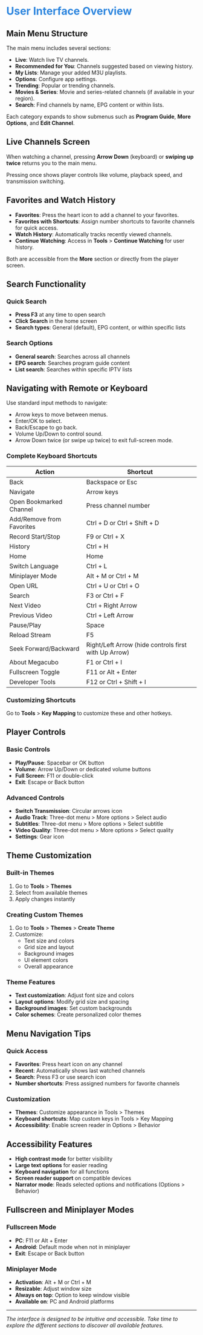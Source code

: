 <!-- docs/ui-overview.md -->

# <span style="color: #2e86de;">User Interface Overview</span>

## Main Menu Structure

The main menu includes several sections:

- **Live**: Watch live TV channels.
- **Recommended for You**: Channels suggested based on viewing history.
- **My Lists**: Manage your added M3U playlists.
- **Options**: Configure app settings.
- **Trending**: Popular or trending channels.
- **Movies & Series**: Movie and series-related channels (if available in your region).
- **Search**: Find channels by name, EPG content or within lists.

Each category expands to show submenus such as **Program Guide**, **More Options**, and **Edit Channel**.

## Live Channels Screen

When watching a channel, pressing **Arrow Down** (keyboard) or **swiping up twice** returns you to the main menu.

Pressing once shows player controls like volume, playback speed, and transmission switching.

## Favorites and Watch History

- **Favorites**: Press the heart icon to add a channel to your favorites.
- **Favorites with Shortcuts**: Assign number shortcuts to favorite channels for quick access.
- **Watch History**: Automatically tracks recently viewed channels.
- **Continue Watching**: Access in **Tools** > **Continue Watching** for user history.

Both are accessible from the **More** section or directly from the player screen.

## Search Functionality

### Quick Search
- **Press F3** at any time to open search
- **Click Search** in the home screen
- **Search types**: General (default), EPG content, or within specific lists

### Search Options
- **General search**: Searches across all channels
- **EPG search**: Searches program guide content
- **List search**: Searches within specific IPTV lists

## Navigating with Remote or Keyboard

Use standard input methods to navigate:

- Arrow keys to move between menus.
- Enter/OK to select.
- Back/Escape to go back.
- Volume Up/Down to control sound.
- Arrow Down twice (or swipe up twice) to exit full-screen mode.

### Complete Keyboard Shortcuts

| Action | Shortcut |
|--------|----------|
| Back | Backspace or Esc |
| Navigate | Arrow keys |
| Open Bookmarked Channel | Press channel number |
| Add/Remove from Favorites | Ctrl + D or Ctrl + Shift + D |
| Record Start/Stop | F9 or Ctrl + X |
| History | Ctrl + H |
| Home | Home |
| Switch Language | Ctrl + L |
| Miniplayer Mode | Alt + M or Ctrl + M |
| Open URL | Ctrl + U or Ctrl + O |
| Search | F3 or Ctrl + F |
| Next Video | Ctrl + Right Arrow |
| Previous Video | Ctrl + Left Arrow |
| Pause/Play | Space |
| Reload Stream | F5 |
| Seek Forward/Backward | Right/Left Arrow (hide controls first with Up Arrow) |
| About Megacubo | F1 or Ctrl + I |
| Fullscreen Toggle | F11 or Alt + Enter |
| Developer Tools | F12 or Ctrl + Shift + I |

### Customizing Shortcuts
Go to **Tools** > **Key Mapping** to customize these and other hotkeys.

## Player Controls

### Basic Controls
- **Play/Pause**: Spacebar or OK button
- **Volume**: Arrow Up/Down or dedicated volume buttons
- **Full Screen**: F11 or double-click
- **Exit**: Escape or Back button

### Advanced Controls
- **Switch Transmission**: Circular arrows icon
- **Audio Track**: Three-dot menu > More options > Select audio
- **Subtitles**: Three-dot menu > More options > Select subtitle
- **Video Quality**: Three-dot menu > More options > Select quality
- **Settings**: Gear icon

## Theme Customization

### Built-in Themes
1. Go to **Tools** > **Themes**
2. Select from available themes
3. Apply changes instantly

### Creating Custom Themes
1. Go to **Tools** > **Themes** > **Create Theme**
2. Customize:
   - Text size and colors
   - Grid size and layout
   - Background images
   - UI element colors
   - Overall appearance

### Theme Features
- **Text customization**: Adjust font size and colors
- **Layout options**: Modify grid size and spacing
- **Background images**: Set custom backgrounds
- **Color schemes**: Create personalized color themes

## Menu Navigation Tips

### Quick Access
- **Favorites**: Press heart icon on any channel
- **Recent**: Automatically shows last watched channels
- **Search**: Press F3 or use search icon
- **Number shortcuts**: Press assigned numbers for favorite channels

### Customization
- **Themes**: Customize appearance in Tools > Themes
- **Keyboard shortcuts**: Map custom keys in Tools > Key Mapping
- **Accessibility**: Enable screen reader in Options > Behavior

## Accessibility Features

- **High contrast mode** for better visibility
- **Large text options** for easier reading
- **Keyboard navigation** for all functions
- **Screen reader support** on compatible devices
- **Narrator mode**: Reads selected options and notifications (Options > Behavior)

## Fullscreen and Miniplayer Modes

### Fullscreen Mode
- **PC**: F11 or Alt + Enter
- **Android**: Default mode when not in miniplayer
- **Exit**: Escape or Back button

### Miniplayer Mode
- **Activation**: Alt + M or Ctrl + M
- **Resizable**: Adjust window size
- **Always on top**: Option to keep window visible
- **Available on**: PC and Android platforms

---

*The interface is designed to be intuitive and accessible. Take time to explore the different sections to discover all available features.*